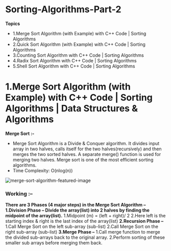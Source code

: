 # Sorting-Algorithms-Part-2
<b>Topics</b>
* 1.Merge Sort Algorithm (with Example) with C++ Code | Sorting Algorithms
* 2.Quick Sort Algorithm (with Example) with C++ Code | Sorting Algorithms 
* 3.Counting Sort Algorithm with C++ Code | Sorting Algorithms 
* 4.Radix Sort Algorithm with C++ Code | Sorting Algorithms 
* 5.Shell Sort Algorithm with C++ Code | Sorting Algorithms 
##
# 1.Merge Sort Algorithm (with Example) with C++ Code | Sorting Algorithms | Data Structures & Algorithms
<b>Merge Sort :-</b>
* Merge Sort Algorithm is a Divide & Conquer algorithm. It divides input array in two halves, calls itself for the two halves(recursively) and then merges the two sorted halves. A separate merge() function is used for merging two halves. Merge sort is one of the most efficient sorting algorithms.
* Time Complexity: O(nlog(n))

![merge-sort-algorithm-featured-image](https://user-images.githubusercontent.com/80576654/164886190-9339341f-d217-4e8c-913f-3765c1b384cd.jpg)


### Working :–
<b>There are 3 Phases (4 major steps) in the Merge Sort Algorithm –</b>
<b>1.Division Phase – Divide the array(list) into 2 halves by finding the midpoint of the array(list).</b>
      1.Midpoint (m) = (left + right)/ 2
      2.Here left is the starting index & right is the last index of the array(list)
<b>2.Recursion Phase –</b>
       1.Call Merge Sort on the left sub-array (sub-list)
       2.Call Merge Sort on the right sub-array (sub-list)
<b>3.Merge Phase –</b>
      1.Call merge function to merge the divided sub-arrays back to the original array.
      2.Perform sorting of these smaller sub arrays before merging them back.
